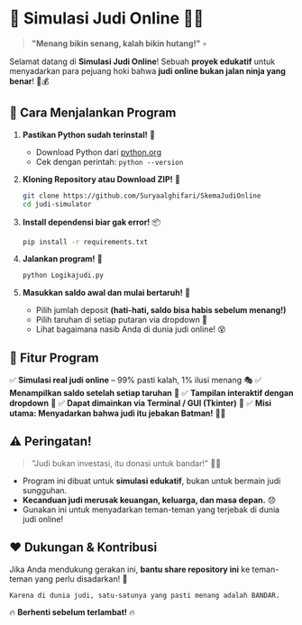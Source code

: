# 🎰 Simulasi Judi Online 🚫💸

> **"Menang bikin senang, kalah bikin hutang!"** 💀

Selamat datang di **Simulasi Judi Online**! Sebuah **proyek edukatif** untuk menyadarkan para pejuang hoki bahwa **judi online bukan jalan ninja yang benar**! 🥷💰

## 🚀 Cara Menjalankan Program

1. **Pastikan Python sudah terinstal!** 🐍
   - Download Python dari [python.org](https://www.python.org/downloads/)
   - Cek dengan perintah: `python --version`

2. **Kloning Repository atau Download ZIP!** 📂
   ```sh
   git clone https://github.com/Suryaalghifari/SkemaJudiOnline
   cd judi-simulator
   ```

3. **Install dependensi biar gak error!** 📦
   ```sh
   pip install -r requirements.txt
   ```

4. **Jalankan program!** 🎲
   ```sh
   python Logikajudi.py
   ```

5. **Masukkan saldo awal dan mulai bertaruh!** 💸
   - Pilih jumlah deposit **(hati-hati, saldo bisa habis sebelum menang!)**
   - Pilih taruhan di setiap putaran via dropdown 🎯
   - Lihat bagaimana nasib Anda di dunia judi online! 😵

## 📜 Fitur Program
✅ **Simulasi real judi online** – 99% pasti kalah, 1% ilusi menang 🎭
✅ **Menampilkan saldo setelah setiap taruhan** 🏦
✅ **Tampilan interaktif dengan dropdown** 🎲
✅ **Dapat dimainkan via Terminal / GUI (Tkinter)** 🎨
✅ **Misi utama: Menyadarkan bahwa judi itu jebakan Batman!** 🦇💥

## ⚠️ Peringatan!
> "Judi bukan investasi, itu donasi untuk bandar!" 🏦💸
- Program ini dibuat untuk **simulasi edukatif**, bukan untuk bermain judi sungguhan.
- **Kecanduan judi merusak keuangan, keluarga, dan masa depan.** 😞
- Gunakan ini untuk menyadarkan teman-teman yang terjebak di dunia judi online!

## ❤️ Dukungan & Kontribusi
Jika Anda mendukung gerakan ini, **bantu share repository ini** ke teman-teman yang perlu disadarkan! 📢

```
Karena di dunia judi, satu-satunya yang pasti menang adalah BANDAR.
```

🔥 **Berhenti sebelum terlambat!** 🔥

